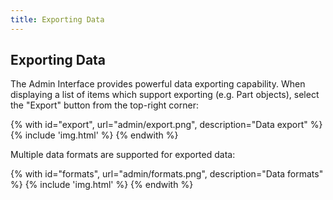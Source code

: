 ```yaml
---
title: Exporting Data
---
```


## Exporting Data

The Admin Interface provides powerful data exporting capability. When displaying a list of items which support exporting (e.g. Part objects), select the "Export" button from the top-right corner:

{% with id="export", url="admin/export.png", description="Data export" %}
{% include 'img.html' %}
{% endwith %}

Multiple data formats are supported for exported data:

{% with id="formats", url="admin/formats.png", description="Data formats" %}
{% include 'img.html' %}
{% endwith %}
